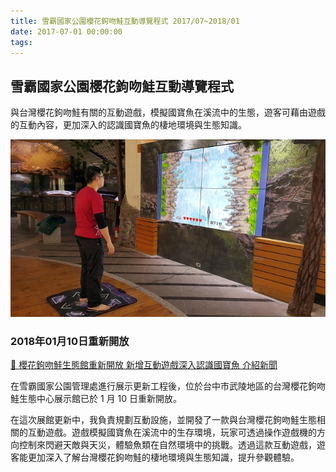 ```yaml
---
title: 雪霸國家公園櫻花鉤吻鮭互動導覽程式 2017/07~2018/01
date: 2017-07-01 00:00:00
tags:
---
```


## 雪霸國家公園櫻花鉤吻鮭互動導覽程式
與台灣櫻花鉤吻鮭有關的互動遊戲，模擬國寶魚在溪流中的生態，遊客可藉由遊戲的互動內容，更加深入的認識國寶魚的棲地環境與生態知識。

![雪霸國家公園櫻花鉤吻鮭互動導覽程式](../images/20180105salmon.jpg)

### 2018年01月10日重新開放

[🔗 櫻花鉤吻鮭生態館重新開放 新增互動遊戲深入認識國寶魚 介紹新聞](https://reurl.cc/WAll35)

在雪霸國家公園管理處進行展示更新工程後，位於台中市武陵地區的台灣櫻花鉤吻鮭生態中心展示館已於 1 月 10 日重新開放。

在這次展館更新中，我負責規劃互動設施，並開發了一款與台灣櫻花鉤吻鮭生態相關的互動遊戲。遊戲模擬國寶魚在溪流中的生存環境，玩家可透過操作遊戲機的方向控制來閃避天敵與天災，體驗魚類在自然環境中的挑戰。透過這款互動遊戲，遊客能更加深入了解台灣櫻花鉤吻鮭的棲地環境與生態知識，提升參觀體驗。